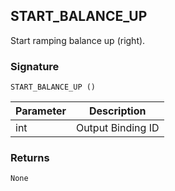 ## START\_BALANCE\_UP

Start ramping balance up (right).


### Signature

`START_BALANCE_UP ()`


| Parameter | Description |
| --- | --- |
| int | Output Binding ID |


### Returns

`None`